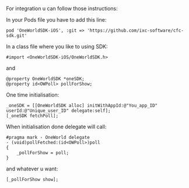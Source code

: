 For integration u can follow those instructions:

In your Pods file you have to add this line:
```
pod 'OneWorldSDK-iOS', :git => 'https://github.com/ixc-software/cfc-sdk.git'
```

In a class file where you like to using SDK:
```
#import <OneWorldSDK-iOS/OneWorldSDK.h>
```
and
```
@property OneWorldSDK *oneSDK;
@property id<OWPoll> pollForShow;
```
One time initialisation:

```
_oneSDK = [[OneWorldSDK alloc] initWithAppId:@"You_app_ID" userId:@"Unique_user_ID" delegate:self];
[_oneSDK fetchPoll];
```
When initialisation done delegate will call:

```
#pragma mark - OneWorld delegate
- (void)pollFetched:(id<OWPoll>)poll
{
    _pollForShow = poll;
}
```
and whatever u want:
```
[_pollForShow show];
```

